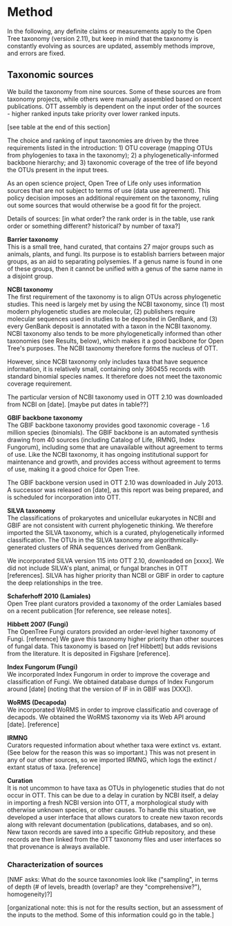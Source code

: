 # Method

In the following, any definite claims or measurements apply to the
Open Tree taxonomy (version 2.11), but keep in mind that the taxonomy
is constantly evolving as sources are updated, assembly methods
improve, and errors are fixed.

## Taxonomic sources

We build the taxonomy from nine sources. Some of these sources are from
taxonomy projects, while others were manually assembled based on recent
publications.
OTT assembly is dependent on the input order of the sources - higher ranked inputs take priority over lower ranked inputs.

[see table at the end of this section]


The choice and ranking of input taxonomies are driven by the three
requirements listed in the introduction: 1) OTU coverage (mapping OTUs
from phylogenies to taxa in the taxonomy); 2) a phylogenetically-informed
backbone hierarchy; and 3) taxonomic coverage
of the tree of life beyond the OTUs present in the input trees.

As an open science project, Open Tree of Life only uses information
sources that are not subject to terms of use (data use agreement).
This policy decision imposes an additional requirement on the
taxonomy, ruling out some sources that would otherwise be a good fit
for the project.


Details of sources: [in what order? the rank order is in the table,
use rank order or something different?  historical? by number of
taxa?]

**Barrier taxonomy**  
This is a small tree, hand curated, that contains 27 major groups such
as animals, plants, and fungi.  Its purpose is to establish barriers
between major groups, as an aid to separating polysemies.  If a genus
name is found in one of these groups, then it cannot be unified with a
genus of the same name in a disjoint group.

**NCBI taxonomy**  
The first requirement of the taxonomy is to align OTUs across
phylogenetic studies.  This need is largely met by using the NCBI
taxonomy, since (1) most modern phylogenetic studies are molecular,
(2) publishers require molecular sequences used in studies to be
deposited in GenBank, and (3) every GenBank deposit is annotated with
a taxon in the NCBI taxonomy.  NCBI taxonomy also tends to be more
phylogenetically informed than other taxonomies (see Results, below),
which makes it a good backbone for Open Tree's purposes. The NCBI
taxonomy therefore forms the nucleus of OTT.

However, since NCBI taxonomy only includes taxa that have sequence
information, it is relatively small, containing only 360455 records
with standard binomial species
names. It therefore does not meet the taxonomic coverage requirement.

The particular version of NCBI taxonomy used in OTT 2.10 was
downloaded from NCBI on [date].  [maybe put dates in table??]


**GBIF backbone taxonomy**  
The GBIF backbone taxonomy provides good taxonomic coverage - 1.6
million species (binomials).  The GBIF backbone is an automated
synthesis drawing from 40 sources (including Catalog of Life, IRMNG,
Index Fungorum), including some that are unavailable without agreement
to terms of use.  Like the NCBI taxonomy, it has ongoing institutional
support for maintenance and growth, and provides access without
agreement to terms of use, making it a good choice for Open Tree.

The GBIF backbone version used in OTT 2.10 was downloaded in July
2013.  A successor was released on [date], as this report was being
prepared, and is scheduled for incorporation into OTT.



**SILVA taxonomy**  
The classifications of prokaryotes and unicellular eukaryotes in NCBI and GBIF are
not consistent with current phylogenetic thinking. We therefore imported the
SILVA taxonomy, which is a curated, phylogenetically informed classification.
The OTUs in the SILVA  taxonomy are algorithmically-generated clusters of RNA
sequences derived from GenBank.

We incorporated SILVA version 115 into OTT 2.10, downloaded on [xxxx].
We did not include SILVA's plant, animal, or fungal branches in OTT
[references]. SILVA has higher priority than NCBI or GBIF in order to
capture the deep relationships in the tree.


**Schaferhoff 2010 (Lamiales)**  
Open Tree plant curators provided a taxonomy of the order Lamiales based
on a recent publication [for reference, see release notes].


**Hibbett 2007 (Fungi)**  
The OpenTree Fungi curators provided an order-level
higher taxonomy of Fungi.  [reference] We gave this
taxonomy higher priority than other sources of fungal data. This taxonomy
is based on [ref Hibbett] but adds revisions from the literature.
It is deposited in Figshare [reference].


**Index Fungorum (Fungi)**  
We incorporated Index Fungorum in order to improve the coverage and
classification of Fungi. We obtained database dumps of Index Fungorum
around [date] (noting that the version of IF in in GBIF was [XXX]).


**WoRMS (Decapoda)**  
We incorporated WoRMS in order to improve classificatio and coverage of
decapods.  We obtained the WoRMS taxonomy
via its Web API around [date].  [reference]


**IRMNG**  
Curators requested information about whether taxa were extinct
vs. extant.  (See below for the reason this was so important.) This
was not present in any of our other sources, so we imported IRMNG,
which logs the extinct / extant status of taxa.
[reference]


**Curation**  
It is not uncommon to have taxa as OTUs in
phylogenetic studies that do not occur in OTT.  This can be due to a
delay in curation by NCBI itself, a delay in importing a fresh NCBI
version into OTT, a morphological study with otherwise unknown
species, or other causes.  To handle this situation, we developed
a user interface that allows curators to create new taxon records along with relevant
documentation (publications, databases, and so on).  New taxon records
are saved into a specific GitHub repository, and these records are then
linked from the OTT taxonomy files and user interfaces so that
provenance is always available.


### Characterization of sources

[NMF asks: What do the source taxonomies look like ("sampling", in
terms of depth (# of levels, breadth (overlap? are they
"comprehensive?"), homogeneity)?]

[organizational note: this is not for the results section, but an
assessment of the inputs to the method.  Some of this information
could go in the table.]
